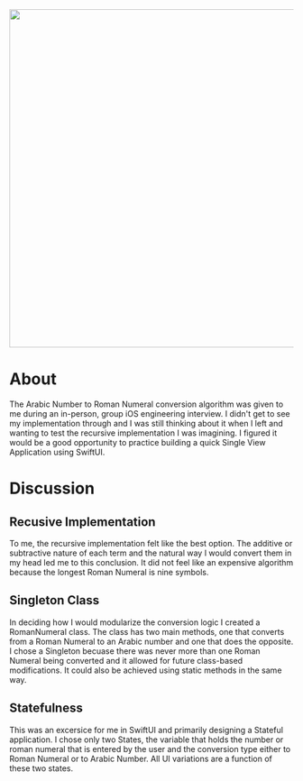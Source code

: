 <img src="https://github.com/johnolszewskim/RomanNumeralConverter/assets/126525927/e58c5d75-79c2-4ade-a81f-9ba4d9bbb07f" height="600">

# About

The Arabic Number to Roman Numeral conversion algorithm was given to me during an in-person, group iOS engineering interview.
I didn't get to see my implementation through and I was still thinking about it when I left and wanting to test the recursive 
implementation I was imagining. I figured it would be a good opportunity to practice building a quick Single View Application using 
SwiftUI.

# Discussion

## Recusive Implementation

To me, the recursive implementation felt like the best option. The additive or subtractive nature of each term and the natural
way I would convert them in my head led me to this conclusion. It did not feel like an expensive algorithm because the longest
Roman Numeral is nine symbols.

## Singleton Class

In deciding how I would modularize the conversion logic I created a RomanNumeral class. The class has two main methods, one that
converts from a Roman Numeral to an Arabic number and one that does the opposite. I chose a Singleton becuase there was never 
more than one Roman Numeral being converted and it allowed for future class-based modifications. It could also be achieved using
static methods in the same way.

## Statefulness

This was an excersice for me in SwiftUI and primarily designing a Stateful application. I chose only two States, the variable 
that holds the number or roman numeral that is entered by the user and the conversion type either to Roman Numeral or to Arabic
Number. All UI variations are a function of these two states.
